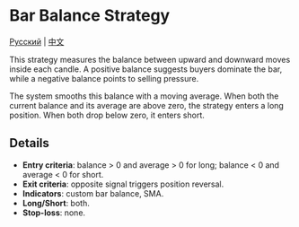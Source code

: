 # Bar Balance Strategy
[Русский](README_ru.md) | [中文](README_cn.md)

This strategy measures the balance between upward and downward moves inside each candle. A positive balance suggests buyers dominate the bar, while a negative balance points to selling pressure.

The system smooths this balance with a moving average. When both the current balance and its average are above zero, the strategy enters a long position. When both drop below zero, it enters short.

## Details

- **Entry criteria**: balance > 0 and average > 0 for long; balance < 0 and average < 0 for short.
- **Exit criteria**: opposite signal triggers position reversal.
- **Indicators**: custom bar balance, SMA.
- **Long/Short**: both.
- **Stop-loss**: none.
